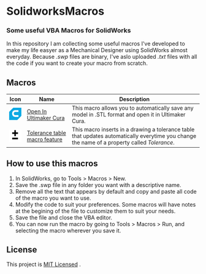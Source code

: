 # SolidworksMacros
### Some useful VBA Macros for SolidWorks
In this repository I am collecting some useful macros I've developed to make my life easyer as a Mechanical Designer using SolidWorks almost everyday.
Because _.swp_ files are binary, I've aslo uploaded _.txt_ files with all the code if you want to create your macro from scratch.

## Macros
| Icon | Name | Description |
| --- | --- | --- |
| ![Ultimaker Cura logo](Open%20In%20Ultimaker%20Cura/cura_logo.bmp) | [Open In Ultimaker Cura](Open%20In%20Ultimaker%20Cura/OpenInCura.txt) | This macro allows you to automatically save any model in .STL format and open it in Ultimaker Cura. |
| ![Tolerance table icon](ToleranceTableMacroFeature/icon-40x40-transparent.bmp) | [Tolerance table macro feature](ToleranceTableMacroFeature/ToleranceTableMacroFeature.txt) | This macro inserts in a drawing a tolerance table that updates automatically everytime you change the name of a property called _Tolerance_. |

## How to use this macros
1. In SolidWorks, go to Tools > Macros > New.
2. Save the .swp file in any folder you want with a descriptive name.
3. Remove all the text that appears by default and copy and paste all code of the macro you want to use.
4. Modify the code to suit your preferences. Some macros will have notes at the begining of the file to customize them to suit your needs.
5. Save the file and close the VBA editor.
6. You can now run the macro by going to Tools > Macros > Run, and selecting the macro wherever you save it.

## License
This project is [MIT Licensed](LICENSE) .
